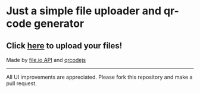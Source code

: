 # Just a simple file uploader and qr-code generator

## Click [here](https://srezasm.github.io/SchoolFileUploader/) to upload your files!

Made by [file.io API](https://www.file.io/developers/) and [qrcodejs](https://github.com/davidshimjs/qrcodejs)

---

All UI improvements are appreciated. Please fork this repository and make a pull request.
